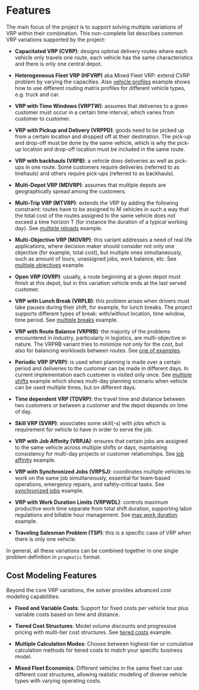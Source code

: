 # Features

The main focus of the project is to support solving multiple variations of VRP within their combination. This non-complete
list describes common VRP variations supported by the project:

-   **Capacitated VRP (CVRP)**: designs optimal delivery routes where each vehicle only travels
    one route, each vehicle has the same characteristics and there is only one central depot.

-   **Heterogeneous Fleet VRP (HFVRP)** aka Mixed Fleet VRP: extend CVRP problem by varying the capacities. Also
    [vehicle profiles](../examples/pragmatic/basics/profiles.md) example shows how to use different routing matrix
    profiles for different vehicle types, e.g. truck and car.

-   **VRP with Time Windows (VRPTW)**: assumes that deliveries to a given customer must occur in a
    certain time interval, which varies from customer to customer.

-   **VRP with Pickup and Delivery (VRPPD)**: goods need to be picked up from a certain location and
    dropped off at their destination. The pick-up and drop-off must be done by the same vehicle,
    which is why the pick-up location and drop-off location must be included in the same route.

-   **VRP with backhauls (VRPB)**: a vehicle does deliveries as well as pick-ups in one route. Some customers
    require deliveries (referred to as linehauls) and others require pick-ups (referred to as backhauls).

-   **Multi-Depot VRP (MDVRP)**: assumes that multiple depots are geographically spread among
    the customers.

-   **Multi-Trip VRP (MTVRP)**: extends the VRP by adding the following constraint: routes have to be assigned
    to M vehicles in such a way that the total cost of the routes assigned to the same vehicle does not exceed
    a time horizon T (for instance the duration of a typical working day). See [multiple reloads](../examples/pragmatic/basics/reload.md)
    example.

-   **Multi-Objective VRP (MOVRP)**: this variant addresses a need of real life applications, where decision maker
    should consider not only one objective (for example, total cost), but multiple ones simultaneously, such as
    amount of tours, unassigned jobs, work balance, etc. See [multiple objectives](../examples/pragmatic/objectives/index.md)
    example.

-   **Open VRP (OVRP)**: usually, a route beginning at a given depot must finish at this depot, but in
    this variation vehicle ends at the last served customer.

-   **VRP with Lunch Break (VRPLB)**: this problem arises when drivers must take pauses during their shift,
    for example, for lunch breaks. The project supports different types of break: with/without location, time window,
    time period. See [multiple breaks](../examples/pragmatic/basics/break.md) example.

-   **VRP with Route Balance (VRPRB)**: the majority of the problems encountered in industry, particularly in logistics,
    are multi-objective in nature. The VRPRB variant tries to minimize not only for the cost, but also for balancing
    workloads between routes.
    See [one of examples](../examples/pragmatic/objectives/objective-balance-distance.md).

-   **Periodic VRP (PVRP)**: is used when planning is made over a certain period and deliveries to the customer can be
    made in different days. In current implementation each customer is visited only once. See [multiple shifts](../examples/pragmatic/basics/multi-day.md)
    example which shows multi-day planning scenario when vehicle can be used multiple times, but on different days.

-   **Time dependent VRP (TDVRP)**: the travel time and distance between two customers or between a customer and
    the depot depends on time of day.

-   **Skill VRP (SVRP)**: associates some skill(-s) with jobs which is requirement for vehicle to have in order to serve
    the job.

-   **VRP with Job Affinity (VRPJA)**: ensures that certain jobs are assigned to the same vehicle across multiple
    shifts or days, maintaining consistency for multi-day projects or customer relationships.
    See [job affinity](../examples/pragmatic/basics/affinity.md) example.

-   **VRP with Synchronized Jobs (VRPSJ)**: coordinates multiple vehicles to work on the same job simultaneously,
    essential for team-based operations, emergency repairs, and safety-critical tasks.
    See [synchronized jobs](../examples/pragmatic/basics/sync-jobs.md) example.

-   **VRP with Work Duration Limits (VRPWDL)**: controls maximum productive work time separate from total shift duration,
    supporting labor regulations and billable hour management.
    See [max work duration](../examples/pragmatic/basics/max-work-duration.md) example.

-   **Traveling Salesman Problem (TSP)**: this is a specific case of VRP when there is only one vehicle.

In general, all these variations can be combined together in one single problem definition in `pragmatic` format.

## Cost Modeling Features

Beyond the core VRP variations, the solver provides advanced cost modeling capabilities:

-   **Fixed and Variable Costs**: Support for fixed costs per vehicle tour plus variable costs based on time and distance.

-   **Tiered Cost Structures**: Model volume discounts and progressive pricing with multi-tier cost structures. See [tiered costs](../examples/pragmatic/basics/tiered-costs.md) example.

-   **Multiple Calculation Modes**: Choose between highest-tier or cumulative calculation methods for tiered costs to match your specific business model.

-   **Mixed Fleet Economics**: Different vehicles in the same fleet can use different cost structures, allowing realistic modeling of diverse vehicle types with varying operating costs.
